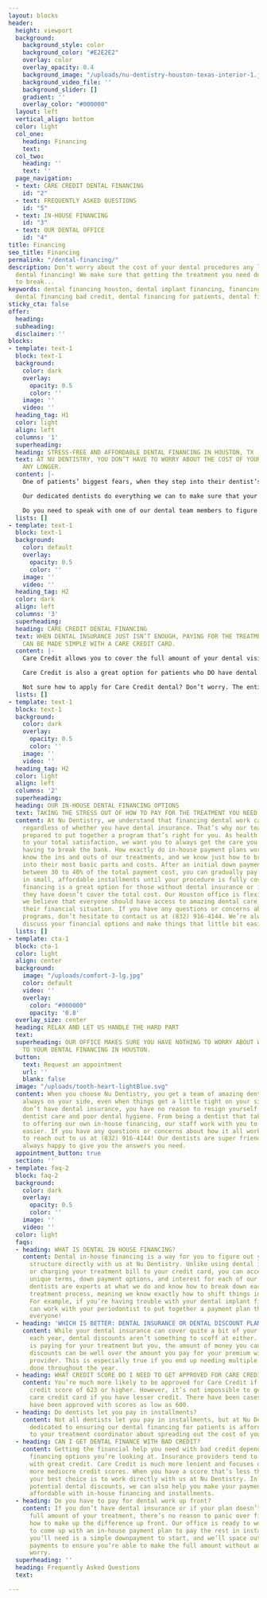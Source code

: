 ```yaml
---
layout: blocks
header:
  height: viewport
  background:
    background_style: color
    background_color: "#E2E2E2"
    overlay: color
    overlay_opacity: 0.4
    background_image: "/uploads/nu-dentistry-houston-texas-interior-1.jpg"
    background_video_file: ''
    background_slider: []
    gradient: ''
    overlay_color: "#000000"
  layout: left
  vertical_align: bottom
  color: light
  col_one:
    heading: Financing
    text: 
  col_two:
    heading: ''
    text: ''
  page_navigation:
  - text: CARE CREDIT DENTAL FINANCING
    id: "2"
  - text: FREQUENTLY ASKED QUESTIONS
    id: "5"
  - text: IN-HOUSE FINANCING
    id: "3"
  - text: OUR DENTAL OFFICE
    id: "4"
title: Financing
seo_title: Financing
permalink: "/dental-financing/"
description: Don’t worry about the cost of your dental procedures any longer with
  dental financing! We make sure that getting the treatment you need doesn’t have
  to break...
keywords: dental financing houston, dental implant financing, financing dental work,
  dental financing bad credit, dental financing for patients, dental financing optio...
sticky_cta: false
offer:
  heading: 
  subheading: 
  disclaimer: ''
blocks:
- template: text-1
  block: text-1
  background:
    color: dark
    overlay:
      opacity: 0.5
      color: ''
    image: ''
    video: ''
  heading_tag: H1
  color: light
  align: left
  columns: '1'
  superheading: 
  heading: STRESS-FREE AND AFFORDABLE DENTAL FINANCING IN HOUSTON, TX
  text: AT NU DENTISTRY, YOU DON’T HAVE TO WORRY ABOUT THE COST OF YOUR DENTAL PROCEDURES
    ANY LONGER.
  content: |-
    One of patients’ biggest fears, when they step into their dentist’s office, isn’t their upcoming cavity filling, tooth extraction, or implant surgery—it’s how they’re going to pay for it. Even with a good dental insurance plan, there’s no guarantee that everything will be fully covered. So, what’s there for you to do when you need immediate treatment? At Nu Dentistry, we offer multiple dental financing options to ensure that you never have to put off your necessary visits again!

    Our dedicated dentists do everything we can to make sure that your treatments are always affordable, from approved insurance providers and Care Credit to our in-house financing programs. We’re fully prepared to work with you, discussing your choices and opportunities so you can make the right economic decision for your wallet.

    Do you need to speak with one of our dental team members to figure out what’s best for your current situation? Call our office at <a href='tel:+8329164144' title='Click to Call Us'>(832) 916-4144</a> today, and we’ll make the whole thing simple and easy for you.
  lists: []
- template: text-1
  block: text-1
  background:
    color: default
    overlay:
      opacity: 0.5
      color: ''
    image: ''
    video: ''
  heading_tag: H2
  color: dark
  align: left
  columns: '3'
  superheading: 
  heading: CARE CREDIT DENTAL FINANCING
  text: WHEN DENTAL INSURANCE JUST ISN’T ENOUGH, PAYING FOR THE TREATMENTS YOU NEED
    CAN BE MADE SIMPLE WITH A CARE CREDIT CARD.
  content: |-
    Care Credit allows you to cover the full amount of your dental visit on their service credit card. You then make payments in manageable monthly installments. There’s no expiration date on your Care Credit account, so you can continue to get the treatments you need without the added stress of waiting for approval again.

    Care Credit is also a great option for patients who DO have dental insurance. We all know that insurance providers don’t always cover the full amounts, and the copayments they leave behind can still be a shock. As a dentist that takes Care Credit, however, you can charge the total copayment with us on your Care Credit card without having to rush to the bank.

    Not sure how to apply for Care Credit dental? Don’t worry. The entire process is super simple. All you have to do is follow their intuitive instructions online, and your dental care credit card will be on its way as soon as your application is approved. You’ll be able to start using your account with Care Credit dental providers, including us at Nu Dentistry, right away! Care Credit can be used even before the card arrives!
  lists: []
- template: text-1
  block: text-1
  background:
    color: dark
    overlay:
      opacity: 0.5
      color: ''
    image: ''
    video: ''
  heading_tag: H2
  color: light
  align: left
  columns: '2'
  superheading: 
  heading: OUR IN-HOUSE DENTAL FINANCING OPTIONS
  text: TAKING THE STRESS OUT OF HOW TO PAY FOR THE TREATMENT YOU NEED.
  content: At Nu Dentistry, we understand that financing dental work can be stressful,
    regardless of whether you have dental insurance. That’s why our team is fully
    prepared to put together a program that’s right for you. As health providers dedicated
    to your total satisfaction, we want you to always get the care you need without
    having to break the bank. How exactly do in-house payment plans work? Our dentists
    know the ins and outs of our treatments, and we know just how to break them down
    into their most basic parts and costs. After an initial down payment, usually
    between 30 to 40% of the total payment cost, you can gradually pay the rest back
    in small, affordable installments until your procedure is fully covered. In-house
    financing is a great option for those without dental insurance or if the insurance
    they have doesn’t cover the total cost. Our Houston office is flexible because
    we believe that everyone should have access to amazing dental care, no matter
    their financial situation. If you have any questions or concerns about our payment
    programs, don’t hesitate to contact us at (832) 916-4144. We’re always happy to
    discuss your financial options and make things that little bit easier for you.
  lists: []
- template: cta-1
  block: cta-1
  color: light
  align: center
  background:
    image: "/uploads/comfort-3-lg.jpg"
    color: default
    video: ''
    overlay:
      color: "#000000"
      opacity: '0.8'
  overlay_size: center
  heading: RELAX AND LET US HANDLE THE HARD PART
  text: 
  superheading: OUR OFFICE MAKES SURE YOU HAVE NOTHING TO WORRY ABOUT WHEN IT COMES
    TO YOUR DENTAL FINANCING IN HOUSTON.
  button:
    text: Request an appointment
    url: ''
    blank: false
  image: "/uploads/tooth-heart-lightBlue.svg"
  content: When you choose Nu Dentistry, you get a team of amazing dentists who are
    always on your side, even when things get a little tight on your side. If you
    don’t have dental insurance, you have no reason to resign yourself to infrequent
    dentist care and poor dental hygiene. From being a dentist that takes Care Credit
    to offering our own in-house financing, our staff work with you to make everything
    easier. If you have any questions or concerns about how it all works, don’t hesitate
    to reach out to us at (832) 916-4144! Our dentists are super friendly and we’re
    always happy to give you the answers you need.
  appointment_button: true
  section: ''
- template: faq-2
  block: faq-2
  background:
    color: dark
    overlay:
      opacity: 0.5
      color: ''
    image: ''
    video: ''
  color: light
  faqs:
  - heading: WHAT IS DENTAL IN HOUSE FINANCING?
    content: Dental in-house financing is a way for you to figure out your financing
      structure directly with us at Nu Dentistry. Unlike using dental insurance coverage
      or charging your treatment bill to your credit card, you can access our office’s
      unique terms, down payment options, and interest for each of our services. Our
      dentists are experts at what we do and know how to break down each part of the
      treatment process, meaning we know exactly how to shift things in your favor.
      For example, if you’re having trouble with your dental implant financing, you
      can work with your periodontist to put together a payment plan that works for
      everyone!
  - heading: 'WHICH IS BETTER: DENTAL INSURANCE OR DENTAL DISCOUNT PLAN?'
    content: While your dental insurance can cover quite a bit of your dental bill
      each year, dental discounts aren’t something to scoff at either. While no one
      is paying for your treatment but you, the amount of money you can save from
      discounts can be well over the amount you pay for your premium with an insurance
      provider. This is especially true if you end up needing multiple treatments
      done throughout the year.
  - heading: WHAT CREDIT SCORE DO I NEED TO GET APPROVED FOR CARE CREDIT?
    content: You’re much more likely to be approved for Care Credit if you have a
      credit score of 623 or higher. However, it’s not impossible to get their dental
      care credit card if you have lesser credit. There have been cases where patients
      have been approved with scores as low as 600.
  - heading: Do dentists let you pay in installments?
    content: Not all dentists let you pay in installments, but at Nu Dentistry, we’re
      dedicated to ensuring our dental financing for patients is affordable. Talk
      to your treatment coordinator about spreading out the cost of your treatment.
  - heading: CAN I GET DENTAL FINANCE WITH BAD CREDIT?
    content: Getting the financial help you need with bad credit depends on the dental
      financing options you’re looking at. Insurance providers tend to love patients
      with great credit. Care Credit is much more lenient and focuses on people with
      more mediocre credit scores. When you have a score that’s less than stellar,
      your best choice is to work directly with us at Nu Dentistry. In addition to
      potential dental discounts, we can also help you make your payment plan more
      affordable with in-house financing and installments.
  - heading: Do you have to pay for dental work up front?
    content: If you don’t have dental insurance or if your plan doesn’t cover the
      full amount of your treatment, there’s no reason to panic over figuring out
      how to make up the difference up front. Our office is ready to work with you
      to come up with an in-house payment plan to pay the rest in installments. All
      you’ll need is a simple downpayment to start, and we’ll space out the other
      payments to ensure you’re able to make the full amount without any stress or
      worry.
  superheading: ''
  heading: Frequently Asked Questions
  text: 

---
```

